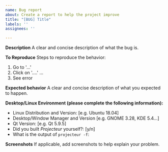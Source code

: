 ```yaml
---
name: Bug report
about: Create a report to help the project improve
title: "[BUG] Title"
labels: ''
assignees: ''

---
```


**Description**
A clear and concise description of what the bug is.

**To Reproduce**
Steps to reproduce the behavior:
1. Go to '...'
2. Click on '....'
...
3. See error

**Expected behavior**
A clear and concise description of what you expected to happen.

**Desktop/Linux Environment (please complete the following information):**
 - Linux Distribution and Version: [e.g. Ubuntu 18.04]
 - Desktop/Window Manager and Version [e.g. GNOME 3.28, KDE 5.4...]
 - Qt Version: [e.g. Qt 5.9.5]
 - Did you built _Projecteur_ yourself?: [y/n]
 - What is the output of `projecteur -f`:

**Screenshots**
If applicable, add screenshots to help explain your problem.
